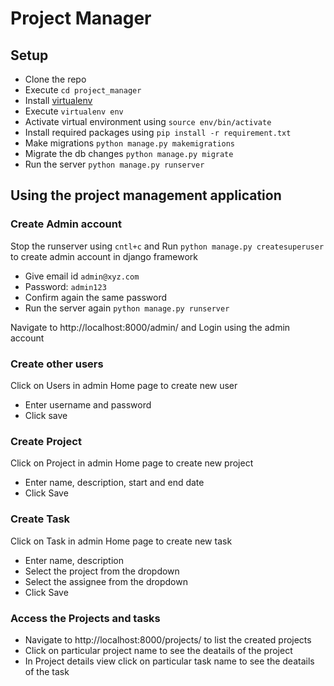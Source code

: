 # Project Manager

## Setup

- Clone the repo
- Execute `cd project_manager`
- Install [virtualenv](https://gist.github.com/frfahim/73c0fad6350332cef7a653bcd762f08d)
- Execute `virtualenv env`
- Activate virtual environment using `source env/bin/activate`
- Install required packages using `pip install -r requirement.txt`
- Make migrations `python manage.py makemigrations`
- Migrate the db changes `python manage.py migrate`
- Run the server `python manage.py runserver`

## Using the project management application

### Create Admin account
Stop the runserver using `cntl+c` and Run `python manage.py createsuperuser` to create admin account in django framework
 - Give email id `admin@xyz.com`
 - Password: `admin123`
 - Confirm again the same password
 - Run the server again `python manage.py runserver`

Navigate to http://localhost:8000/admin/ and Login using the admin account

### Create other users
Click on Users in admin Home page to create new user
 - Enter username and password
 - Click save
 
### Create Project
Click on Project in admin Home page to create new project
 - Enter name, description, start and end date
 - Click Save
 
### Create Task
Click on Task in admin Home page to create new task
 - Enter name, description
 - Select the project from the dropdown
 - Select the assignee from the dropdown 
 - Click Save
 
### Access the Projects and tasks
- Navigate to http://localhost:8000/projects/ to list the created projects
- Click on particular project name to see the deatails of the project
- In Project details view click on particular task name to see the deatails of the task
